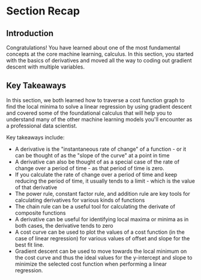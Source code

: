 
# Section Recap

## Introduction

Congratulations! You have learned about one of the most fundamental concepts at the core machine learning, calculus. In this section, you started with the basics of derivatives and moved all the way to coding out gradient descent with multiple variables. 

## Key Takeaways

In this section, we both learned how to traverse a cost function graph to find the local minima to solve a linear regression by using gradient descent and covered some of the foundational calculus that will help you to understand many of the other machine learning models you'll encounter as a professional data scientist. 

Key takeaways include:

- A derivative is the "instantaneous rate of change" of a function - or it can be thought of as the "slope of the curve" at a point in time
- A derivative can also be thought of as a special case of the rate of change over a period of time - as that period of time is zero. 
- If you calculate the rate of change over a period of time and keep reducing the period of time, it usually tends to a limit - which is the value of that derivative
- The power rule, constant factor rule, and addition rule are key tools for calculating derivatives for various kinds of functions
- The chain rule can be a useful tool for calculating the derivate of composite functions
- A derivative can be useful for identifying local maxima or minima as in both cases, the derivative tends to zero
- A cost curve can be used to plot the values of a cost function (in the case of linear regression) for various values of offset and slope for the best fit line.
- Gradient descent can be used to move towards the local minimum on the cost curve and thus the ideal values for the y-intercept and slope to minimize the selected cost function when performing a linear regression.
